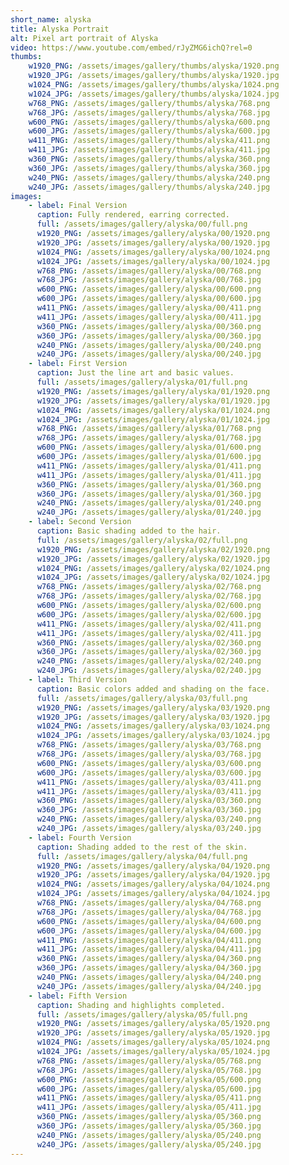 ```yaml
---
short_name: alyska
title: Alyska Portrait
alt: Pixel art portrait of Alyska
video: https://www.youtube.com/embed/rJyZMG6ichQ?rel=0
thumbs:
    w1920_PNG: /assets/images/gallery/thumbs/alyska/1920.png
    w1920_JPG: /assets/images/gallery/thumbs/alyska/1920.jpg
    w1024_PNG: /assets/images/gallery/thumbs/alyska/1024.png
    w1024_JPG: /assets/images/gallery/thumbs/alyska/1024.jpg
    w768_PNG: /assets/images/gallery/thumbs/alyska/768.png
    w768_JPG: /assets/images/gallery/thumbs/alyska/768.jpg
    w600_PNG: /assets/images/gallery/thumbs/alyska/600.png
    w600_JPG: /assets/images/gallery/thumbs/alyska/600.jpg
    w411_PNG: /assets/images/gallery/thumbs/alyska/411.png
    w411_JPG: /assets/images/gallery/thumbs/alyska/411.jpg
    w360_PNG: /assets/images/gallery/thumbs/alyska/360.png
    w360_JPG: /assets/images/gallery/thumbs/alyska/360.jpg
    w240_PNG: /assets/images/gallery/thumbs/alyska/240.png
    w240_JPG: /assets/images/gallery/thumbs/alyska/240.jpg
images:
    - label: Final Version
      caption: Fully rendered, earring corrected.
      full: /assets/images/gallery/alyska/00/full.png
      w1920_PNG: /assets/images/gallery/alyska/00/1920.png
      w1920_JPG: /assets/images/gallery/alyska/00/1920.jpg
      w1024_PNG: /assets/images/gallery/alyska/00/1024.png
      w1024_JPG: /assets/images/gallery/alyska/00/1024.jpg
      w768_PNG: /assets/images/gallery/alyska/00/768.png
      w768_JPG: /assets/images/gallery/alyska/00/768.jpg
      w600_PNG: /assets/images/gallery/alyska/00/600.png
      w600_JPG: /assets/images/gallery/alyska/00/600.jpg
      w411_PNG: /assets/images/gallery/alyska/00/411.png
      w411_JPG: /assets/images/gallery/alyska/00/411.jpg
      w360_PNG: /assets/images/gallery/alyska/00/360.png
      w360_JPG: /assets/images/gallery/alyska/00/360.jpg
      w240_PNG: /assets/images/gallery/alyska/00/240.png
      w240_JPG: /assets/images/gallery/alyska/00/240.jpg
    - label: First Version
      caption: Just the line art and basic values.
      full: /assets/images/gallery/alyska/01/full.png
      w1920_PNG: /assets/images/gallery/alyska/01/1920.png
      w1920_JPG: /assets/images/gallery/alyska/01/1920.jpg
      w1024_PNG: /assets/images/gallery/alyska/01/1024.png
      w1024_JPG: /assets/images/gallery/alyska/01/1024.jpg
      w768_PNG: /assets/images/gallery/alyska/01/768.png
      w768_JPG: /assets/images/gallery/alyska/01/768.jpg
      w600_PNG: /assets/images/gallery/alyska/01/600.png
      w600_JPG: /assets/images/gallery/alyska/01/600.jpg
      w411_PNG: /assets/images/gallery/alyska/01/411.png
      w411_JPG: /assets/images/gallery/alyska/01/411.jpg
      w360_PNG: /assets/images/gallery/alyska/01/360.png
      w360_JPG: /assets/images/gallery/alyska/01/360.jpg
      w240_PNG: /assets/images/gallery/alyska/01/240.png
      w240_JPG: /assets/images/gallery/alyska/01/240.jpg
    - label: Second Version
      caption: Basic shading added to the hair.
      full: /assets/images/gallery/alyska/02/full.png
      w1920_PNG: /assets/images/gallery/alyska/02/1920.png
      w1920_JPG: /assets/images/gallery/alyska/02/1920.jpg
      w1024_PNG: /assets/images/gallery/alyska/02/1024.png
      w1024_JPG: /assets/images/gallery/alyska/02/1024.jpg
      w768_PNG: /assets/images/gallery/alyska/02/768.png
      w768_JPG: /assets/images/gallery/alyska/02/768.jpg
      w600_PNG: /assets/images/gallery/alyska/02/600.png
      w600_JPG: /assets/images/gallery/alyska/02/600.jpg
      w411_PNG: /assets/images/gallery/alyska/02/411.png
      w411_JPG: /assets/images/gallery/alyska/02/411.jpg
      w360_PNG: /assets/images/gallery/alyska/02/360.png
      w360_JPG: /assets/images/gallery/alyska/02/360.jpg
      w240_PNG: /assets/images/gallery/alyska/02/240.png
      w240_JPG: /assets/images/gallery/alyska/02/240.jpg
    - label: Third Version
      caption: Basic colors added and shading on the face.
      full: /assets/images/gallery/alyska/03/full.png
      w1920_PNG: /assets/images/gallery/alyska/03/1920.png
      w1920_JPG: /assets/images/gallery/alyska/03/1920.jpg
      w1024_PNG: /assets/images/gallery/alyska/03/1024.png
      w1024_JPG: /assets/images/gallery/alyska/03/1024.jpg
      w768_PNG: /assets/images/gallery/alyska/03/768.png
      w768_JPG: /assets/images/gallery/alyska/03/768.jpg
      w600_PNG: /assets/images/gallery/alyska/03/600.png
      w600_JPG: /assets/images/gallery/alyska/03/600.jpg
      w411_PNG: /assets/images/gallery/alyska/03/411.png
      w411_JPG: /assets/images/gallery/alyska/03/411.jpg
      w360_PNG: /assets/images/gallery/alyska/03/360.png
      w360_JPG: /assets/images/gallery/alyska/03/360.jpg
      w240_PNG: /assets/images/gallery/alyska/03/240.png
      w240_JPG: /assets/images/gallery/alyska/03/240.jpg
    - label: Fourth Version
      caption: Shading added to the rest of the skin.
      full: /assets/images/gallery/alyska/04/full.png
      w1920_PNG: /assets/images/gallery/alyska/04/1920.png
      w1920_JPG: /assets/images/gallery/alyska/04/1920.jpg
      w1024_PNG: /assets/images/gallery/alyska/04/1024.png
      w1024_JPG: /assets/images/gallery/alyska/04/1024.jpg
      w768_PNG: /assets/images/gallery/alyska/04/768.png
      w768_JPG: /assets/images/gallery/alyska/04/768.jpg
      w600_PNG: /assets/images/gallery/alyska/04/600.png
      w600_JPG: /assets/images/gallery/alyska/04/600.jpg
      w411_PNG: /assets/images/gallery/alyska/04/411.png
      w411_JPG: /assets/images/gallery/alyska/04/411.jpg
      w360_PNG: /assets/images/gallery/alyska/04/360.png
      w360_JPG: /assets/images/gallery/alyska/04/360.jpg
      w240_PNG: /assets/images/gallery/alyska/04/240.png
      w240_JPG: /assets/images/gallery/alyska/04/240.jpg
    - label: Fifth Version
      caption: Shading and highlights completed.
      full: /assets/images/gallery/alyska/05/full.png
      w1920_PNG: /assets/images/gallery/alyska/05/1920.png
      w1920_JPG: /assets/images/gallery/alyska/05/1920.jpg
      w1024_PNG: /assets/images/gallery/alyska/05/1024.png
      w1024_JPG: /assets/images/gallery/alyska/05/1024.jpg
      w768_PNG: /assets/images/gallery/alyska/05/768.png
      w768_JPG: /assets/images/gallery/alyska/05/768.jpg
      w600_PNG: /assets/images/gallery/alyska/05/600.png
      w600_JPG: /assets/images/gallery/alyska/05/600.jpg
      w411_PNG: /assets/images/gallery/alyska/05/411.png
      w411_JPG: /assets/images/gallery/alyska/05/411.jpg
      w360_PNG: /assets/images/gallery/alyska/05/360.png
      w360_JPG: /assets/images/gallery/alyska/05/360.jpg
      w240_PNG: /assets/images/gallery/alyska/05/240.png
      w240_JPG: /assets/images/gallery/alyska/05/240.jpg
---
```

